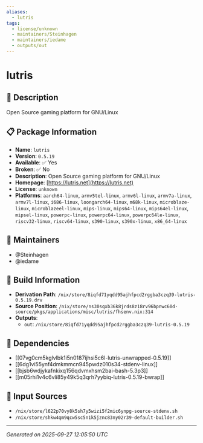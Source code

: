 ```yaml
---
aliases:
  - lutris
tags:
  - license/unknown
  - maintainers/Steinhagen
  - maintainers/iedame
  - outputs/out
---
```


# lutris

## 📝 Description

Open Source gaming platform for GNU/Linux

## 📋 Package Information

- **Name**: `lutris`
- **Version**: `0.5.19`
- **Available**: ✅ Yes
- **Broken**: ✅ No
- **Description**: Open Source gaming platform for GNU/Linux
- **Homepage**: [https://lutris.net](https://lutris.net)
- **License**: `unknown`
- **Platforms**: `aarch64-linux`, `armv5tel-linux`, `armv6l-linux`, `armv7a-linux`, `armv7l-linux`, `i686-linux`, `loongarch64-linux`, `m68k-linux`, `microblaze-linux`, `microblazeel-linux`, `mips-linux`, `mips64-linux`, `mips64el-linux`, `mipsel-linux`, `powerpc-linux`, `powerpc64-linux`, `powerpc64le-linux`, `riscv32-linux`, `riscv64-linux`, `s390-linux`, `s390x-linux`, `x86_64-linux`
## 👥 Maintainers

- @Steinhagen
- @iedame


## 🔧 Build Information

- **Derivation Path**: `/nix/store/8iqfd71yqdd95ajhfpcd2rggba3czq39-lutris-0.5.19.drv`
- **Source Position**: `/nix/store/ns30sqxb36k8jrds8z18rv96bpnwc60d-source/pkgs/applications/misc/lutris/fhsenv.nix:314`
- **Outputs**:
  - `out`:  `/nix/store/8iqfd71yqdd95ajhfpcd2rggba3czq39-lutris-0.5.19`

## 🔗 Dependencies

- [[07vg0cm5kglvlbk1i5n0187ijhsi5c6l-lutris-unwrapped-0.5.19]]
- [[6dg1vi55ynf4dmkmmcn945pwdz010s34-stdenv-linux]]
- [[bjsb6wdjykafnkixq156qdvmxhsm2bai-bash-5.3p3]]
- [[m05rhi1v4c6vli85y49k5q3qrh7yybiq-lutris-0.5.19-bwrap]]

## 📁 Input Sources

- `/nix/store/l622p70vy8k5sh7y5wizi5f2mic6ynpg-source-stdenv.sh`
- `/nix/store/shkw4qm9qcw5sc5n1k5jznc83ny02r39-default-builder.sh`

---
*Generated on 2025-09-27 12:05:50 UTC*
